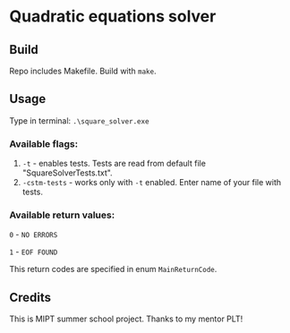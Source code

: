 # Quadratic equations solver

## Build
Repo includes Makefile. Build with `make`.

## Usage
Type in terminal: `.\square_solver.exe`

### Available flags:

1. `-t` - enables tests. Tests are read from default file "SquareSolverTests.txt".
2. `-cstm-tests` - works only with `-t` enabled. Enter name of your file with tests.

### Available return values:

`0` - `NO ERRORS`

`1` - `EOF FOUND`

This return codes are specified in enum `MainReturnCode`.

## Credits
This is MIPT summer school project. Thanks to my mentor PLT!
